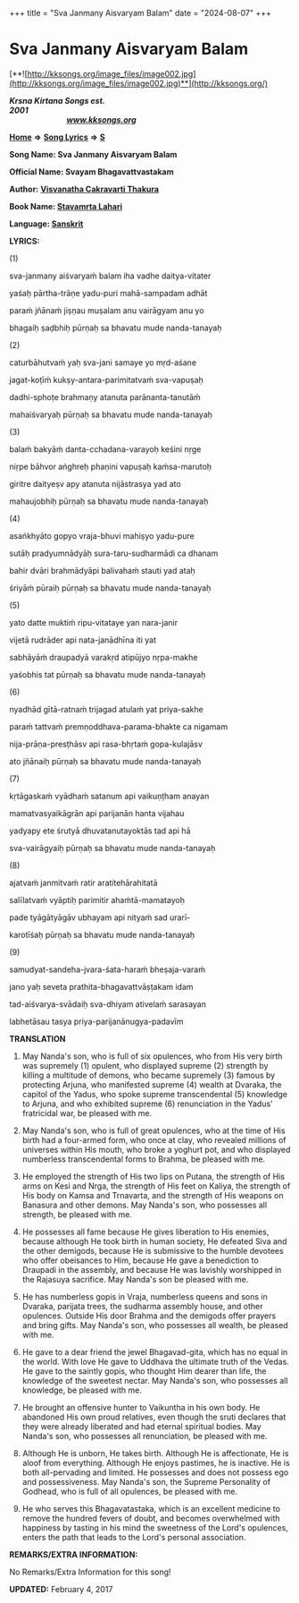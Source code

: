 +++
title = "Sva Janmany Aisvaryam Balam"
date = "2024-08-07"
+++

# Sva Janmany Aisvaryam Balam
[**![http://kksongs.org/image_files/image002.jpg](http://kksongs.org/image_files/image002.jpg)**](http://kksongs.org/)

**_Krsna Kirtana Songs est. 2001_**                                                                                                                                                 **_www.kksongs.org_**

**[Home](http://kksongs.org/)** **⇒** **[Song Lyrics](http://kksongs.org/lyrics.html)** **⇒** **[S](http://kksongs.org/songs/song_s.html)**

**Song Name: Sva Janmany Aisvaryam Balam**

**Official Name: Svayam Bhagavattvastakam**

**Author:** [**Visvanatha Cakravarti Thakura**](http://kksongs.org/authors/list/vct.html)

**Book Name: [Stavamrta Lahari](http://kksongs.org/authors/literature/stavamrta_lahari.html)**

**Language: [Sanskrit](http://kksongs.org/language/list/sanskrit.html)**

**LYRICS:**

(1)

sva-janmany aiśvaryaḿ balam iha vadhe daitya-vitater

yaśaḥ pārtha-trāṇe yadu-puri mahā-sampadam adhāt

paraḿ jñānaḿ jiṣṇau muṣalam anu vairāgyam anu yo

bhagaiḥ ṣaḍbhiḥ pūrṇaḥ sa bhavatu mude nanda-tanayaḥ

(2)

caturbāhutvaḿ yaḥ sva-jani samaye yo mṛd-aśane

jagat-koṭīḿ kukṣy-antara-parimitatvaḿ sva-vapuṣaḥ

dadhi-sphoṭe brahmaṇy atanuta parānanta-tanutāḿ

mahaiśvaryaḥ pūrṇaḥ sa bhavatu mude nanda-tanayaḥ

(3)

balaḿ bakyāḿ danta-cchadana-varayoḥ keśini nṛge

niṛpe bāhvor ańghreḥ phaṇini vapuṣaḥ kaḿsa-marutoḥ

giritre daityeṣv apy atanuta nijāstrasya yad ato

mahaujobhiḥ pūrṇaḥ sa bhavatu mude nanda-tanayaḥ

(4)

asańkhyāto gopyo vraja-bhuvi mahiṣyo yadu-pure

sutāḥ pradyumnādyāḥ sura-taru-sudharmādi ca dhanam

bahir dvāri brahmādyāpi balivahaḿ stauti yad ataḥ

śriyāḿ pūraiḥ pūrṇaḥ sa bhavatu mude nanda-tanayaḥ

(5)

yato datte muktiḿ ripu-vitataye yan nara-janir

vijetā rudrāder api nata-janādhīna iti yat

sabhāyāḿ draupadyā varakṛd atipūjyo nṛpa-makhe

yaśobhis tat pūrṇaḥ sa bhavatu mude nanda-tanayaḥ

(6)

nyadhād gītā-ratnaḿ trijagad atulaḿ yat priya-sakhe

paraḿ tattvaḿ premṇoddhava-parama-bhakte ca nigamam

nija-prāṇa-presṭhāsv api rasa-bhṛtaḿ gopa-kulajāsv

ato jñānaiḥ pūrṇaḥ sa bhavatu mude nanda-tanayaḥ

(7)

kṛtāgaskaḿ vyādhaḿ satanum api vaikuṇṭham anayan

mamatvasyaikāgrān api parijanān hanta vijahau

yadyapy ete śrutyā dhuvatanutayoktās tad api hā

sva-vairāgyaiḥ pūrṇaḥ sa bhavatu mude nanda-tanayaḥ

(8)

ajatvaḿ janmitvaḿ ratir aratitehārahitatā

salīlatvaḿ vyāptiḥ parimitir ahaḿtā-mamatayoḥ

pade tyāgātyāgāv ubhayam api nityaḿ sad urarī-

karotīśaḥ pūrṇaḥ sa bhavatu mude nanda-tanayaḥ

(9)

samudyat-sandeha-jvara-śata-haraḿ bheṣaja-varaḿ

jano yaḥ seveta prathita-bhagavattvāṣṭakam idam

tad-aiśvarya-svādaiḥ sva-dhiyam ativelaḿ sarasayan

labhetāsau tasya priya-parijanānugya-padavīm

**TRANSLATION**

1) May Nanda's son, who is full of six opulences, who from His very birth was supremely (1) opulent, who displayed supreme (2) strength by killing a multitude of demons, who became supremely (3) famous by protecting Arjuna, who manifested supreme (4) wealth at Dvaraka, the capitol of the Yadus, who spoke supreme transcendental (5) knowledge to Arjuna, and who exhibited supreme (6) renunciation in the Yadus' fratricidal war, be pleased with me.

2) May Nanda's son, who is full of great opulences, who at the time of His birth had a four-armed form, who once at clay, who revealed millions of universes within His mouth, who broke a yoghurt pot, and who displayed numberless transcendental forms to Brahma, be pleased with me.

3) He employed the strength of His two lips on Putana, the strength of His arms on Kesi and Nrga, the strength of His feet on Kaliya, the strength of His body on Kamsa and Trnavarta, and the strength of His weapons on Banasura and other demons. May Nanda's son, who possesses all strength, be pleased with me.

4) He possesses all fame because He gives liberation to His enemies, because although He took birth in human society, He defeated Siva and the other demigods, because He is submissive to the humble devotees who offer obeisances to Him, because He gave a benediction to Draupadi in the assembly, and because He was lavishly worshipped in the Rajasuya sacrifice. May Nanda's son be pleased with me.

5) He has numberless gopis in Vraja, numberless queens and sons in Dvaraka, parijata trees, the sudharma assembly house, and other opulences. Outside His door Brahma and the demigods offer prayers and bring gifts. May Nanda's son, who possesses all wealth, be pleased with me.

6) He gave to a dear friend the jewel Bhagavad-gita, which has no equal in the world. With love He gave to Uddhava the ultimate truth of the Vedas. He gave to the saintly gopis, who thought Him dearer than life, the knowledge of the sweetest nectar. May Nanda's son, who possesses all knowledge, be pleased with me.

7) He brought an offensive hunter to Vaikuntha in his own body. He abandoned His own proud relatives, even though the sruti declares that they were already liberated and had eternal spiritual bodies. May Nanda's son, who possesses all renunciation, be pleased with me.

8) Although He is unborn, He takes birth. Although He is affectionate, He is aloof from everything. Although He enjoys pastimes, he is inactive. He is both all-pervading and limited. He possesses and does not possess ego and possessiveness. May Nanda's son, the Supreme Personality of Godhead, who is full of all opulences, be pleased with me.

9) He who serves this Bhagavatastaka, which is an excellent medicine to remove the hundred fevers of doubt, and becomes overwhelmed with happiness by tasting in his mind the sweetness of the Lord's opulences, enters the path that leads to the Lord's personal association.

**REMARKS/EXTRA INFORMATION:**

No Remarks/Extra Information for this song!

**UPDATED:** February 4, 2017